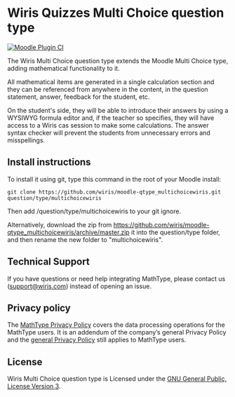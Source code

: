 # Wiris Quizzes Multi Choice question type

[![Moodle Plugin CI](https://github.com/wiris/moodle-qtype_multichoicewiris/actions/workflows/ci.yml/badge.svg)](https://github.com/wiris/moodle-qtype_multichoicewiris/actions/workflows/ci.yml)

The Wiris Multi Choice question type extends the Moodle Multi Choice type, adding mathematical functionality to it.

All mathematical items are generated in a single calculation section and they can be referenced from anywhere in the content, in the question statement, answer, feedback for the student, etc.

On the student's side, they will be able to introduce their answers by using a WYSIWYG formula editor and, if the teacher so specifies, they will have access to a Wiris cas session to make some calculations. The answer syntax checker will prevent the students from unnecessary errors and misspellings.

## Install instructions

To install it using git, type this command in the root of your Moodle install:
```
git clone https://github.com/wiris/moodle-qtype_multichoicewiris.git question/type/multichoicewiris
```
Then add /question/type/multichoicewiris to your git ignore.

Alternatively, download the zip from <https://github.com/wiris/moodle-qtype_multichoicewiris/archive/master.zip> it into the question/type folder, and then rename the new folder to "multichoicewiris".

## Technical Support

If you have questions or need help integrating MathType, please contact us (support@wiris.com) instead of opening an issue.

## Privacy policy

The [MathType Privacy Policy](https://www.wiris.com/mathtype/privacy-policy) covers the data processing operations for the MathType users. It is an addendum of the company’s general Privacy Policy and the [general Privacy Policy](https://wiris.com/en/privacy-policy) still applies to MathType users.

## License

Wiris Multi Choice question type is Licensed under the [GNU General Public, License Version 3](https://www.gnu.org/licenses/gpl-3.0.en.html).

